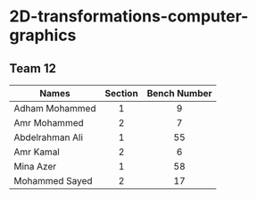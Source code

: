 # 2D-transformations-computer-graphics
## Team 12	
  | Names                                                       | Section   | Bench Number   |
  | ----------------------------------------------------------- | :-------: | :------------: |
  |   Adham Mohammed                                            |     1     |      9         |
  |   Amr Mohammed                                              |     2     |      7         |
  |   Abdelrahman Ali                                           |     1     |      55        |
  |   Amr Kamal                                                 |     2     |      6         |
  |   Mina Azer                                                 |     1     |      58        |
  |   Mohammed Sayed                                            |     2     |      17        |
